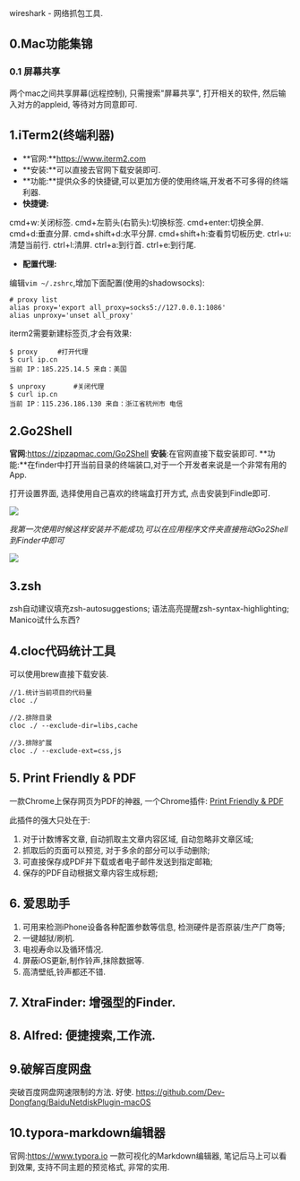 wireshark - 网络抓包工具.



## 0.Mac功能集锦
### 0.1 屏幕共享
两个mac之间共享屏幕(远程控制), 只需搜索"屏幕共享", 打开相关的软件, 然后输入对方的appleid, 等待对方同意即可.

## 1.iTerm2(终端利器)
* **官网:**https://www.iterm2.com
* **安装:**可以直接去官网下载安装即可.
* **功能:**提供众多的快捷键,可以更加方便的使用终端,开发者不可多得的终端利器.
* **快捷键:**

cmd+w:关闭标签.
cmd+左箭头(右箭头):切换标签.
cmd+enter:切换全屏.
cmd+d:垂直分屏.
cmd+shift+d:水平分屏.
cmd+shift+h:查看剪切板历史.
ctrl+u:清楚当前行.
ctrl+l:清屏.
ctrl+a:到行首.
ctrl+e:到行尾.

* **配置代理:**

编辑`vim ~/.zshrc`,增加下面配置(使用的shadowsocks):
```
# proxy list
alias proxy='export all_proxy=socks5://127.0.0.1:1086'
alias unproxy='unset all_proxy'
```

iterm2需要新建标签页,才会有效果:

```
$ proxy		#打开代理
$ curl ip.cn
当前 IP：185.225.14.5 来自：美国

$ unproxy		#关闭代理
$ curl ip.cn
当前 IP：115.236.186.130 来自：浙江省杭州市 电信
```


## 2.Go2Shell
**官网**:https://zipzapmac.com/Go2Shell
**安装**:在官网直接下载安装即可.
**功能:**在finder中打开当前目录的终端装口,对于一个开发者来说是一个非常有用的App.

打开设置界面, 选择使用自己喜欢的终端盒打开方式, 点击安装到Findle即可. 

![](http://7xv47b.com1.z0.glb.clouddn.com/18-10-22/35190341.jpg)

*我第一次使用时候这样安装并不能成功,可以在应用程序文件夹直接拖动Go2Shell到Finder中即可*

![](http://7xv47b.com1.z0.glb.clouddn.com/18-10-22/18978490.jpg)

## 3.zsh



zsh自动建议填充zsh-autosuggestions; 语法高亮提醒zsh-syntax-highlighting; 
Manico试什么东西?


## 4.cloc代码统计工具
可以使用brew直接下载安装.

```
//1.统计当前项目的代码量
cloc ./

//2.排除目录
cloc ./ --exclude-dir=libs,cache

//3.排除扩展
cloc ./ --exclude-ext=css,js
```

## 5. Print Friendly & PDF
一款Chrome上保存网页为PDF的神器, 一个Chrome插件: [Print Friendly & PDF](https://chrome.google.com/webstore/detail/print-friendly-pdf/ohlencieiipommannpdfcmfdpjjmeolj?hl=zh-CN)

此插件的强大只处在于:

1. 对于计数博客文章, 自动抓取主文章内容区域, 自动忽略非文章区域;
2. 抓取后的页面可以预览, 对于多余的部分可以手动删除;
3. 可直接保存成PDF并下载或者电子邮件发送到指定邮箱;
4. 保存的PDF自动根据文章内容生成标题;

## 6. 爱思助手
1. 可用来检测iPhone设备各种配置参数等信息, 检测硬件是否原装/生产厂商等;
2. 一键越狱/刷机. 
3. 电视寿命以及循环情况.
4. 屏蔽iOS更新,制作铃声,抹除数据等.
5. 高清壁纸,铃声都还不错.

## 7. XtraFinder: 增强型的Finder.


## 8. Alfred: 便捷搜索,工作流.


## 9.破解百度网盘
突破百度网盘网速限制的方法. 好使.
https://github.com/Dev-Dongfang/BaiduNetdiskPlugin-macOS

## 10.typora-markdown编辑器
官网:https://www.typora.io 
一款可视化的Markdown编辑器, 笔记后马上可以看到效果, 支持不同主题的预览格式, 非常的实用.



